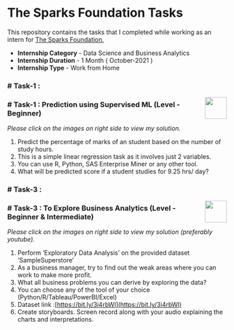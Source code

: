 
#  The Sparks Foundation Tasks


This repository contains the tasks that I completed while working as an intern for [The Sparks Foundation.](https://www.thesparksfoundationsingapore.org/)
- **Internship Category** - Data Science and Business Analytics
- **Internship Duration** - 1 Month ( October-2021 )
- **Internship Type** - Work from Home



### # Task-1 : <a href="https://youtu.be/eCg5n1EXe5E?si=jFFEq2htxubWb7pp">
  <img src="https://cdn4.iconfinder.com/data/icons/social-media-and-logos-11/32/Logo_Youtube-512.png" width="50" height="50" align=right style="display:block; margin-left:auto; margin-right:0;">
</a>



### # Task-1 : Prediction using Supervised ML (Level - Beginner)
_Please click on the images on right side to view my solution._

1. Predict the percentage of marks of an student based on the number of study hours.
2. This is a simple linear regression task as it involves just 2 variables.
3. You can use R, Python, SAS Enterprise Miner or any other tool.
4. What will be predicted score if a student studies for 9.25 hrs/ day?





### # Task-3 : <a href="https://youtu.be/hs26hyob1i8?si=AJv0DQlUHDUTz9aY">
  <img src="https://cdn4.iconfinder.com/data/icons/social-media-and-logos-11/32/Logo_Youtube-512.png" width="50" height="50" style="float:right; margin-left:10px;">
</a>

### # Task-3 : To Explore Business Analytics (Level - Beginner & Intermediate)
_Please click on the images on right side to view my solution (preferably youtube)._

1. Perform ‘Exploratory Data Analysis’ on the provided dataset ‘SampleSuperstore’
2. As a business manager, try to find out the weak areas where you can work to make more profit.
3. What all business problems you can derive by exploring the data?
4. You can choose any of the tool of your choice (Python/R/Tableau/PowerBI/Excel)
5. Dataset link :[https://bit.ly/3i4rbWl](https://bit.ly/3i4rbWl)
6. Create storyboards. Screen record along with your audio explaining the charts and interpretations.











